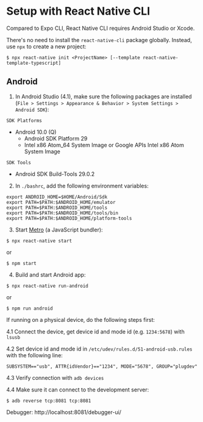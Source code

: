 # Setup with React Native CLI

Compared to Expo CLI, React Native CLI requires Android Studio or Xcode.

There's no need to install the `react-native-cli` package globally. Instead, use `npx` to create a new project:

```console
$ npx react-native init <ProjectName> [--template react-native-template-typescript]
```

## Android

1. In Android Studio (4.1), make sure the following packages are installed (`File > Settings > Appearance & Behavior > System Settings > Android SDK`):

  `SDK Platforms`
  * Android 10.0 (Q)
    * Android SDK Platform 29
    * Intel x86 Atom_64 System Image or Google APIs Intel x86 Atom System Image

  `SDK Tools`
  * Android SDK Build-Tools 29.0.2

2. In `./bashrc`, add the following environment variables:

  ```
  export ANDROID_HOME=$HOME/Android/Sdk
  export PATH=$PATH:$ANDROID_HOME/emulator
  export PATH=$PATH:$ANDROID_HOME/tools
  export PATH=$PATH:$ANDROID_HOME/tools/bin
  export PATH=$PATH:$ANDROID_HOME/platform-tools
  ```

3. Start [Metro](https://facebook.github.io/metro/docs/concepts/) (a JavaScript bundler):

  ```console
  $ npx react-native start
  ```

  or

  ```console
  $ npm start
  ```

4. Build and start Android app:

  ```console
  $ npx react-native run-android
  ```

  or

  ```console
  $ npm run android
  ```

  If running on a physical device, do the following steps first:
  
  4.1 Connect the device, get device id and mode id (e.g. `1234:5678`) with `lsusb`
  
  4.2 Set device id and mode id in `/etc/udev/rules.d/51-android-usb.rules` with the following line: 
  
  ```
  SUBSYSTEM=="usb", ATTR{idVendor}=="1234", MODE="5678", GROUP="plugdev"
  ```
  
  4.3 Verify connection with `adb devices`
  
  4.4 Make sure it can connect to the development server:

  ```console
  $ adb reverse tcp:8081 tcp:8081
  ```
  
Debugger: http://localhost:8081/debugger-ui/
